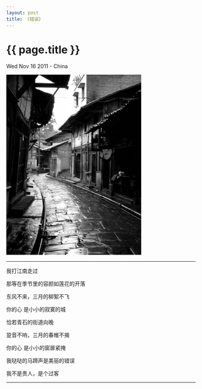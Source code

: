 ```yaml
---
layout: post
title: 《错误》
---
```


{{ page.title }}
================

<p class="meta">Wed Nov 16 2011 - China</p>
<p> <img src="/images/2011-11-16.jpg" alt=""> </p>
<hr />

<p>我打江南走过</p>

<p>那等在季节里的容颜如莲花的开落</p>

<p>东风不来，三月的柳絮不飞</p>

<p>你的心 是小小的寂寞的城</p>

<p>恰若青石的街道向晚</p>

<p>跫音不响，三月的春帷不揭</p>

<p>你的心 是小小的窗扉紧掩</p>

<p>我哒哒的马蹄声是美丽的错误</p>

<p>我不是贵人，是个过客</p>

<hr />
